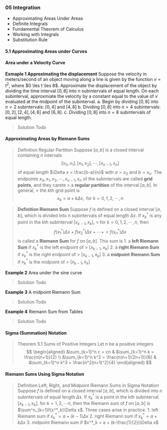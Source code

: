 ### 05 Integration

+ Approximating Areas Under Areas
+ Definite Integrals
+ Fundamental Theorem of Calculus
+ Working with Integrals
+ Substitution Rule

#### 5.1 Approximating Areas under Curves

#### Area under a Velocity Curve

**Exmaple 1 Approximating the displacement**
Suppose the velocity in meters/second of an object moving along a line is given by the function $v = t^2$, where $0 \les t \les 8$. Approximate the displacement of the object by dividing the time interval $[0,8]$ into $n$ subintervals of equal length. On each subinterval, approxmiate the velocity by a constant equal to the value of $v$ evaluated at the midpoint of the subinterval.
a. Begin by dividing $[0,8]$ into $n=2$ subintervals: $[0, 4]$ and $[4,8]$
b. Dividing $[0,8]$ into $n=4$ subintervals: $[0, 2],[2, 4], [4, 6]$ and $[6,8]$.
c. Dividing $[0,8]$ into $n=8$ subintervals of equal length.
>Solution
Todo

#### Approximating Areas by Riemann Sums

>Definition Regular Partition
Suppose $[a, b]$ is a closed interval containing $n$ intervals
$$
[x_0, x_1], [x_1, x_2], \cdots ,[x_{n-1}, x_n]
$$
of equal length $\Delta x = \frac{b-a}{n}$ with $a = x_0$ and $b=x_n$. The endpoints $x_0, x_1, x_2, \cdots , x_{n-1}, x_n$ of the subintervals are called **grid points**, and they carete > a **regular partition** of the interval $[a, b]$. In general, > the $kth$ grid point is
$$
x_k = a + k{\Delta x}, \text{ for } k=0,1,2,\cdots,n
$$

>**Definition Riemann Sum**
Suppose $f$ is defined on a closed interval $[a, b]$, which is divided into n subintervals of equal length ${\Delta x}$. If $x_k^*$ is any point in the kth subinterval $[x_{k-1}, x_k]$, > for $k=0,1,2,\cdots,n$, then
$$
f(x_1^*){\Delta x} + f(x_2^*){\Delta x} + \cdots + > f(x_n^*){\Delta x}
$$
is called a **Riemann Sum** for $f$ on $[a, b]$. This sum is
1\. a **left Riemann Sum** if $x_k^*$ is the left endpoint of > $[x_{k-1}, x_k]$
2\. a **right Riemann Sum** if $x_k^*$ is the right endpoint of > $[x_{k-1}, x_k]$
3\. a **midpoint Riemann Sum** if $x_k^*$ is the midpoint of > $[x_{k-1}, x_k]$

**Example 2** Area under the sine curve
>Solution
Todo

**Example 3** A midpoint Riemann Sum
>Solution
Todo

**Example 4** Riemann Sum from Tables
>Solution
Todo

#### Sigma (Summation) Notation

>Theorem 5.1 Sums of Positive Integers
Let $n$ be a positive integers
$$
\begin{aligned}
&\sum_{k=1}^n c = cn &
&\sum_{k=1}^n k = \frac{n(n+1)}{2} \\
&\sum_{k=1}^n k^2 = \frac{n(n+1)(2n+1)}{6} &
&\sum_{k=1}^n k^3 = \frac{n^2(n+1)^2}{4}
\end{aligned}
$$

#### Riemann Sums Using Sigma Notation

>Definition Left, Right, and Midpoint Riemann Sums in Sigma Notation
Suppose $f$ is defined on a closed interval $[a, b]$, which is divided into n subintervals of equal length $\Delta x$. If $x^*_k$ is a point in the kth subinterval $[x_{k-1}, x_k]$, for $k=1, 2, \cdots n$, then the Riemann sum of $f$ on $[a, b]$ is $\sum^n_{k=1}f(x^*_k)\Delta x$. Three cases arise in practice.
1\. left Riemann sum if $x^*_k = a + (k-1)\Delta x$
2\. right Riemann sum if $x^*_k = a + k\Delta x$
3\. midpoint Riemann sum if $x^*_k = a + (k-\frac{1}{2})\Delta x$
